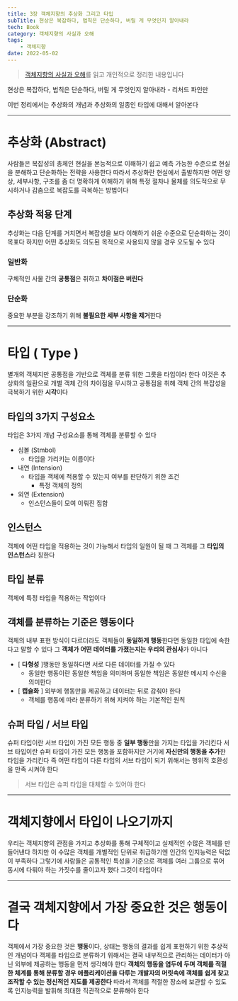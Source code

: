 ```yaml
---
title: 3장 객체지향의 추상화 그리고 타입
subTitle: 현상은 복잡하다, 법칙은 단순하다, 버릴 게 무엇인지 알아내라
tech: Book
category: 객체지향의 사실과 오해
tags: 
	- 객체지향
date: 2022-05-02
---
```


> [객체지향의 사실과 오해](http://www.yes24.com/Product/Goods/18249021)를 읽고 개인적으로 정리한 내용입니다

현상은 복잡하다, 법칙은 단순하다, 버릴 게 무엇인지 알아내라 - 리처드 파인만

이번 정리에서는 추상화의 개념과 추상화의 일종인 타입에 대해서 알아본다

---

# 추상화 (Abstract)

사람들은 복잡성의 총체인 현실을 본능적으로 이해하기 쉽고
예측 가능한 수준으로 현실을 분해하고 단순화하는 전략을 사용한다
따라서 추상화란 현실에서 출발하지만 어떤 양상, 세부사항, 구조를 좀 더 명확하게 이해하기 위해
특정 절차나 물체를 의도적으로 무시하거나 감춤으로 복잡도를 극복하는 방법이다

## 추상화 적용 단계

추상화는 다음 단계를 거치면서 복잡성을 보다 이해하기 쉬운 수준으로 단순화하는 것이 목표다
하지만 어떤 추상화도 의도된 목적으로 사용되지 않을 경우 오도될 수 있다

### 일반화

구체적인 사물 간의 **공통점**은 취하고 **차이점은 버린다**

### 단순화

중요한 부분을 강조하기 위해 **불필요한 세부 사항을 제거**한다

---

# 타입 ( Type )

별개의 객체지만 공통점을 기반으로 객체를 분류 위한 그릇을 타입이라 한다
이것은 추상화의 일환으로 개별 객체 간의 차이점을 무시하고 공통점을 취해
객체 간의 복잡성을 극복하기 위한 **시각**이다

## 타입의 3가지 구성요소

타입은 3가지 개념 구성요소를 통해 객체를 분류할 수 있다

- 심볼 (Stmbol)
  - 타입을 가리키는 이름이다
- 내연 (Intension)
  - 타입을 객체에 적용할 수 있는지 여부를 판단하기 위한 조건
    - 특정 객체의 정의
- 외연 (Extension)
  - 인스턴스들이 모여 이뤄진 집합

## 인스턴스

객체에 어떤 타입을 적용하는 것이 가능해서 타입의 일원이 될 때 그 객체를 그 **타입의 인스턴스**라 칭한다

## 타입 분류

객체에 특정 타입을 적용하는 작업이다

## 객체를 분류하는 기준은 행동이다

객체의 내부 표현 방식이 다르더라도 객체들이 **동일하게 행동**한다면 동일한 타입에 속한다고 말할 수 있다
그 **객체가 어떤 데이터를 가졌는지는 우리의 관심사**가 아니다

- [ **다형성** ]행동만 동일하다면 서로 다른 데이터를 가질 수 있다
  - 동일한 행동이란 동일한 책임을 의미하며 동일한 책임은 동일한 메시지 수신을 의미한다
- [ **캡슐화** ] 외부에 행동만을 제공하고 데이터는 뒤로 감춰야 한다
  - 객체를 행동에 따라 분류하기 위해 지켜야 하는 기본적인 원칙

## 슈퍼 타입 / 서브 타입

슈퍼 타입이란 서브 타입이 가진 모든 행동 중 **일부 행동**만을 가지는 타입을 가리킨다
서브 타입이란 슈퍼 타입이 가진 모든 행동을 포함하지만 거기에 **자신만의 행동을 추가**한 타입을 가리킨다
즉 어떤 타입이 다른 타입의 서브 타입이 되기 위해서는 행위적 호환성을 만족 시켜야 한다

> 서브 타입은 슈퍼 타입을 대체할 수 있어야 한다

---

# 객체지향에서 타입이 나오기까지

우리는 객체지향의 관점을 가지고 추상화를 통해 구체적이고 실제적인 수많은 객체를 만들어낸다
하지만 이 수많은 객체를 개별적인 단위로 취급하기엔 인간의 인지능력은 턱없이 부족하다
그렇기에 사람들은 공통적인 특성을 기준으로 객체를 여러 그룹으로 묶어 동시에 다뤄야 하는 가짓수를 줄이고자 했다
그것이 타입이다

---

# 결국 객체지향에서 가장 중요한 것은 행동이다

객체에서 가장 중요한 것은 **행동**이다, 상태는 행동의 결과를 쉽게 표현하기 위한 추상적인 개념이다
객체를 타입으로 분류하기 위해서는 결국 내부적으로 관리하는 데이터가 아닌 외부에 제공하는 행동을 먼저 생각해야 한다
**객체의 행동을 염두에 두며 객체를 적절한 체계를 통해 분류할 경우 애플리케이션을 다루는 개발자의 머릿속에 객체를 쉽게 찾고 조작할 수 있는 정신적인 지도를 제공한다**
따라서 객체를 적절한 장소에 보관할 수 있도록 인지능력을 발휘해 최대한 직관적으로 분류해야 한다
